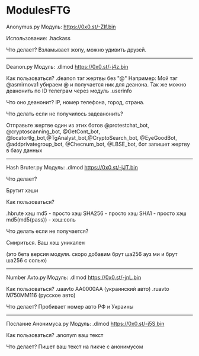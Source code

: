 # ModulesFTG
Anonymus.py
Модуль: https://0x0.st/-ZIf.bin

Использование: .hackass

Что делает? Взламывает жопу, можно удивить друзей.
______________________________________________________

Deanon.py
Модуль:
.dlmod https://0x0.st/-j4z.bin

Как пользоваться?
.deanon тэг жертвы без "@" Например:
Мой тэг @asmirnova1 убираем @ и получается ник для деанона. Так же можно деанонить по ID телеграм через модуль .userinfo

Что оно деанонит?
IP, номер телефона, город, страна.

Что делать если не получилось задеанонить?

Отправьте жертве один из этих ботов @protestchat_bot, @cryptoscanning_bot, @GetCont_bot, @locatortlg_bot,@TgAnalyst_bot,@CryptoSearch_bot, @EyeGoodBot, @addprivategroup_bot, @Checnum_bot, @LBSE_bot, бот запишет жертву в базу данных

_____________________________________________________________________
Hash Bruter.py
Модуль:
.dlmod https://0x0.st/-jJT.bin

Что делает?

Брутит хэши

Как пользоваться?

.hbrute хэш
md5 - просто хэш
SHA256 - просто хэш
SHA1 - просто хэш
md5(md5(pass)) - хэш:соль

Что делать если не получается?

Смириться. Ваш хэш уникален



(это бета версия модуля. скоро добавим брут ша256 ауз ми и брут ша256 с солью)
_______________________________________________________________________________


Number Avto.py
Модуль:
.dlmod https://0x0.st/-jnL.bin

Как пользоваться?
.uaavto AA0000AA (украинский авто)
.ruavto M750MM116 (русское авто)

Что делает?
Пробивает номер авто РФ и Украины

___________________________________

Послание Анонимуса.py
Модуль:
.dlmod https://0x0.st/-j5S.bin

Как пользоваться?
.anonym ваш текст

Что делает?
Пишет ваш текст на пикче с анонимусом
